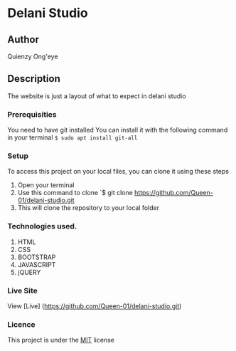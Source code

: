 # Delani Studio
## Author
Quienzy Ong'eye
## Description
The website is just a layout of what to expect in delani studio
### Prerequisities
You need to have git installed
You can install it with the following command in your terminal
`$ sudo apt install git-all`
### Setup
To access this project on your local files, you can clone it using these steps
1. Open your terminal
1. Use this command to clone `$ git clone https://github.com/Queen-01/delani-studio.git
1. This will clone the repository to your local folder
### Technologies used.
1. HTML
1. CSS
1. BOOTSTRAP
1. JAVASCRIPT
1. jQUERY
### Live Site
View [Live] (https://github.com/Queen-01/delani-studio.git)
### Licence
This project is under the  [MIT](license) license